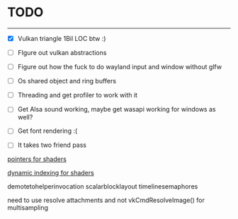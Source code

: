 # TODO
---------------------

- [x] Vulkan triangle 1Bil LOC btw :) 
- [ ] FIgure out vulkan abstractions
- [ ] Figure out how the fuck to do wayland input and window without glfw
- [ ] Os shared object and ring buffers
- [ ] Threading and get profiler to work with it
- [ ] Get Alsa sound working, maybe get wasapi working for windows as well?
- [ ] Get font rendering :(
- [ ] It takes two friend pass



[pointers for shaders](https://docs.vulkan.org/samples/latest/samples/extensions/buffer_device_address/README.html)

[dynamic indexing for shaders](https://docs.vulkan.org/samples/latest/samples/extensions/descriptor_indexing/README.html)

demotetohelperinvocation 
scalarblocklayout 
timelinesemaphores

need to use resolve attachments and not vkCmdResolveImage() for multisampling 
